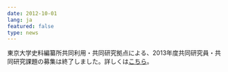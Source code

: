 ```yaml
---
date: 2012-10-01
lang: ja
featured: false
type: news
---
```

東京大学史料編纂所共同利用・共同研究拠点による、2013年度共同研究員・共同研究課題の募集は終了しました。詳しくは<a href="/collaboration/kyoten/kyoten-koubo_h25.html">こちら</a>。
